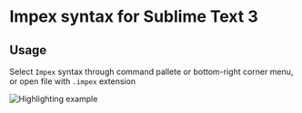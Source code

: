 # Impex syntax for Sublime Text 3
## Usage 
Select `Impex` syntax through command pallete or bottom-right corner menu, or open file with `.impex` extension

![Highlighting example](https://user-images.githubusercontent.com/11668274/75111325-accdef00-5649-11ea-90db-5bef55780b32.png)
